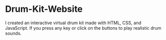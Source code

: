 # Drum-Kit-Website
I created an interactive virtual drum kit made with HTML, CSS, and JavaScript. If you press any key or click on the buttons to play realistic drum sounds.
